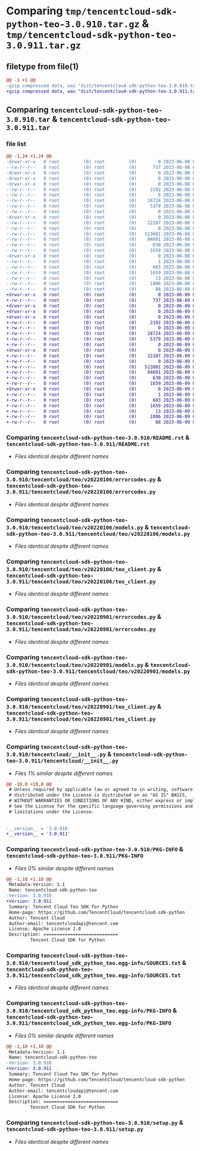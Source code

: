 # Comparing `tmp/tencentcloud-sdk-python-teo-3.0.910.tar.gz` & `tmp/tencentcloud-sdk-python-teo-3.0.911.tar.gz`

## filetype from file(1)

```diff
@@ -1 +1 @@
-gzip compressed data, was "dist/tencentcloud-sdk-python-teo-3.0.910.tar", last modified: Thu Jun  8 09:22:14 2023, max compression
+gzip compressed data, was "dist/tencentcloud-sdk-python-teo-3.0.911.tar", last modified: Fri Jun  9 02:28:51 2023, max compression
```

## Comparing `tencentcloud-sdk-python-teo-3.0.910.tar` & `tencentcloud-sdk-python-teo-3.0.911.tar`

### file list

```diff
@@ -1,24 +1,24 @@
-drwxr-xr-x   0 root         (0) root         (0)        0 2023-06-08 09:22:14.000000 tencentcloud-sdk-python-teo-3.0.910/
--rw-r--r--   0 root         (0) root         (0)      737 2023-06-08 09:22:14.000000 tencentcloud-sdk-python-teo-3.0.910/README.rst
-drwxr-xr-x   0 root         (0) root         (0)        0 2023-06-08 09:22:14.000000 tencentcloud-sdk-python-teo-3.0.910/tencentcloud/
-drwxr-xr-x   0 root         (0) root         (0)        0 2023-06-08 09:22:14.000000 tencentcloud-sdk-python-teo-3.0.910/tencentcloud/teo/
-drwxr-xr-x   0 root         (0) root         (0)        0 2023-06-08 09:22:14.000000 tencentcloud-sdk-python-teo-3.0.910/tencentcloud/teo/v20220106/
--rw-r--r--   0 root         (0) root         (0)     2192 2023-06-08 09:22:14.000000 tencentcloud-sdk-python-teo-3.0.910/tencentcloud/teo/v20220106/errorcodes.py
--rw-r--r--   0 root         (0) root         (0)        0 2023-06-08 09:22:14.000000 tencentcloud-sdk-python-teo-3.0.910/tencentcloud/teo/v20220106/__init__.py
--rw-r--r--   0 root         (0) root         (0)    24724 2023-06-08 09:22:14.000000 tencentcloud-sdk-python-teo-3.0.910/tencentcloud/teo/v20220106/models.py
--rw-r--r--   0 root         (0) root         (0)     5379 2023-06-08 09:22:14.000000 tencentcloud-sdk-python-teo-3.0.910/tencentcloud/teo/v20220106/teo_client.py
--rw-r--r--   0 root         (0) root         (0)        0 2023-06-08 09:22:14.000000 tencentcloud-sdk-python-teo-3.0.910/tencentcloud/teo/__init__.py
-drwxr-xr-x   0 root         (0) root         (0)        0 2023-06-08 09:22:14.000000 tencentcloud-sdk-python-teo-3.0.910/tencentcloud/teo/v20220901/
--rw-r--r--   0 root         (0) root         (0)    22107 2023-06-08 09:22:14.000000 tencentcloud-sdk-python-teo-3.0.910/tencentcloud/teo/v20220901/errorcodes.py
--rw-r--r--   0 root         (0) root         (0)        0 2023-06-08 09:22:14.000000 tencentcloud-sdk-python-teo-3.0.910/tencentcloud/teo/v20220901/__init__.py
--rw-r--r--   0 root         (0) root         (0)   513081 2023-06-08 09:22:14.000000 tencentcloud-sdk-python-teo-3.0.910/tencentcloud/teo/v20220901/models.py
--rw-r--r--   0 root         (0) root         (0)    84601 2023-06-08 09:22:14.000000 tencentcloud-sdk-python-teo-3.0.910/tencentcloud/teo/v20220901/teo_client.py
--rw-r--r--   0 root         (0) root         (0)      630 2023-06-08 09:22:14.000000 tencentcloud-sdk-python-teo-3.0.910/tencentcloud/__init__.py
--rw-r--r--   0 root         (0) root         (0)     1659 2023-06-08 09:22:14.000000 tencentcloud-sdk-python-teo-3.0.910/PKG-INFO
-drwxr-xr-x   0 root         (0) root         (0)        0 2023-06-08 09:22:14.000000 tencentcloud-sdk-python-teo-3.0.910/tencentcloud_sdk_python_teo.egg-info/
--rw-r--r--   0 root         (0) root         (0)        1 2023-06-08 09:22:14.000000 tencentcloud-sdk-python-teo-3.0.910/tencentcloud_sdk_python_teo.egg-info/dependency_links.txt
--rw-r--r--   0 root         (0) root         (0)      603 2023-06-08 09:22:14.000000 tencentcloud-sdk-python-teo-3.0.910/tencentcloud_sdk_python_teo.egg-info/SOURCES.txt
--rw-r--r--   0 root         (0) root         (0)     1659 2023-06-08 09:22:14.000000 tencentcloud-sdk-python-teo-3.0.910/tencentcloud_sdk_python_teo.egg-info/PKG-INFO
--rw-r--r--   0 root         (0) root         (0)       13 2023-06-08 09:22:14.000000 tencentcloud-sdk-python-teo-3.0.910/tencentcloud_sdk_python_teo.egg-info/top_level.txt
--rw-r--r--   0 root         (0) root         (0)     1006 2023-06-08 09:22:14.000000 tencentcloud-sdk-python-teo-3.0.910/setup.py
--rw-r--r--   0 root         (0) root         (0)       88 2023-06-08 09:22:14.000000 tencentcloud-sdk-python-teo-3.0.910/setup.cfg
+drwxr-xr-x   0 root         (0) root         (0)        0 2023-06-09 02:28:51.000000 tencentcloud-sdk-python-teo-3.0.911/
+-rw-r--r--   0 root         (0) root         (0)      737 2023-06-09 02:28:51.000000 tencentcloud-sdk-python-teo-3.0.911/README.rst
+drwxr-xr-x   0 root         (0) root         (0)        0 2023-06-09 02:28:51.000000 tencentcloud-sdk-python-teo-3.0.911/tencentcloud/
+drwxr-xr-x   0 root         (0) root         (0)        0 2023-06-09 02:28:51.000000 tencentcloud-sdk-python-teo-3.0.911/tencentcloud/teo/
+drwxr-xr-x   0 root         (0) root         (0)        0 2023-06-09 02:28:51.000000 tencentcloud-sdk-python-teo-3.0.911/tencentcloud/teo/v20220106/
+-rw-r--r--   0 root         (0) root         (0)     2192 2023-06-09 02:28:51.000000 tencentcloud-sdk-python-teo-3.0.911/tencentcloud/teo/v20220106/errorcodes.py
+-rw-r--r--   0 root         (0) root         (0)        0 2023-06-09 02:28:51.000000 tencentcloud-sdk-python-teo-3.0.911/tencentcloud/teo/v20220106/__init__.py
+-rw-r--r--   0 root         (0) root         (0)    24724 2023-06-09 02:28:51.000000 tencentcloud-sdk-python-teo-3.0.911/tencentcloud/teo/v20220106/models.py
+-rw-r--r--   0 root         (0) root         (0)     5379 2023-06-09 02:28:51.000000 tencentcloud-sdk-python-teo-3.0.911/tencentcloud/teo/v20220106/teo_client.py
+-rw-r--r--   0 root         (0) root         (0)        0 2023-06-09 02:28:51.000000 tencentcloud-sdk-python-teo-3.0.911/tencentcloud/teo/__init__.py
+drwxr-xr-x   0 root         (0) root         (0)        0 2023-06-09 02:28:51.000000 tencentcloud-sdk-python-teo-3.0.911/tencentcloud/teo/v20220901/
+-rw-r--r--   0 root         (0) root         (0)    22107 2023-06-09 02:28:51.000000 tencentcloud-sdk-python-teo-3.0.911/tencentcloud/teo/v20220901/errorcodes.py
+-rw-r--r--   0 root         (0) root         (0)        0 2023-06-09 02:28:51.000000 tencentcloud-sdk-python-teo-3.0.911/tencentcloud/teo/v20220901/__init__.py
+-rw-r--r--   0 root         (0) root         (0)   513081 2023-06-09 02:28:51.000000 tencentcloud-sdk-python-teo-3.0.911/tencentcloud/teo/v20220901/models.py
+-rw-r--r--   0 root         (0) root         (0)    84601 2023-06-09 02:28:51.000000 tencentcloud-sdk-python-teo-3.0.911/tencentcloud/teo/v20220901/teo_client.py
+-rw-r--r--   0 root         (0) root         (0)      630 2023-06-09 02:28:51.000000 tencentcloud-sdk-python-teo-3.0.911/tencentcloud/__init__.py
+-rw-r--r--   0 root         (0) root         (0)     1659 2023-06-09 02:28:51.000000 tencentcloud-sdk-python-teo-3.0.911/PKG-INFO
+drwxr-xr-x   0 root         (0) root         (0)        0 2023-06-09 02:28:51.000000 tencentcloud-sdk-python-teo-3.0.911/tencentcloud_sdk_python_teo.egg-info/
+-rw-r--r--   0 root         (0) root         (0)        1 2023-06-09 02:28:51.000000 tencentcloud-sdk-python-teo-3.0.911/tencentcloud_sdk_python_teo.egg-info/dependency_links.txt
+-rw-r--r--   0 root         (0) root         (0)      603 2023-06-09 02:28:51.000000 tencentcloud-sdk-python-teo-3.0.911/tencentcloud_sdk_python_teo.egg-info/SOURCES.txt
+-rw-r--r--   0 root         (0) root         (0)     1659 2023-06-09 02:28:51.000000 tencentcloud-sdk-python-teo-3.0.911/tencentcloud_sdk_python_teo.egg-info/PKG-INFO
+-rw-r--r--   0 root         (0) root         (0)       13 2023-06-09 02:28:51.000000 tencentcloud-sdk-python-teo-3.0.911/tencentcloud_sdk_python_teo.egg-info/top_level.txt
+-rw-r--r--   0 root         (0) root         (0)     1006 2023-06-09 02:28:51.000000 tencentcloud-sdk-python-teo-3.0.911/setup.py
+-rw-r--r--   0 root         (0) root         (0)       88 2023-06-09 02:28:51.000000 tencentcloud-sdk-python-teo-3.0.911/setup.cfg
```

### Comparing `tencentcloud-sdk-python-teo-3.0.910/README.rst` & `tencentcloud-sdk-python-teo-3.0.911/README.rst`

 * *Files identical despite different names*

### Comparing `tencentcloud-sdk-python-teo-3.0.910/tencentcloud/teo/v20220106/errorcodes.py` & `tencentcloud-sdk-python-teo-3.0.911/tencentcloud/teo/v20220106/errorcodes.py`

 * *Files identical despite different names*

### Comparing `tencentcloud-sdk-python-teo-3.0.910/tencentcloud/teo/v20220106/models.py` & `tencentcloud-sdk-python-teo-3.0.911/tencentcloud/teo/v20220106/models.py`

 * *Files identical despite different names*

### Comparing `tencentcloud-sdk-python-teo-3.0.910/tencentcloud/teo/v20220106/teo_client.py` & `tencentcloud-sdk-python-teo-3.0.911/tencentcloud/teo/v20220106/teo_client.py`

 * *Files identical despite different names*

### Comparing `tencentcloud-sdk-python-teo-3.0.910/tencentcloud/teo/v20220901/errorcodes.py` & `tencentcloud-sdk-python-teo-3.0.911/tencentcloud/teo/v20220901/errorcodes.py`

 * *Files identical despite different names*

### Comparing `tencentcloud-sdk-python-teo-3.0.910/tencentcloud/teo/v20220901/models.py` & `tencentcloud-sdk-python-teo-3.0.911/tencentcloud/teo/v20220901/models.py`

 * *Files identical despite different names*

### Comparing `tencentcloud-sdk-python-teo-3.0.910/tencentcloud/teo/v20220901/teo_client.py` & `tencentcloud-sdk-python-teo-3.0.911/tencentcloud/teo/v20220901/teo_client.py`

 * *Files identical despite different names*

### Comparing `tencentcloud-sdk-python-teo-3.0.910/tencentcloud/__init__.py` & `tencentcloud-sdk-python-teo-3.0.911/tencentcloud/__init__.py`

 * *Files 1% similar despite different names*

```diff
@@ -10,8 +10,8 @@
 # Unless required by applicable law or agreed to in writing, software
 # distributed under the License is distributed on an "AS IS" BASIS,
 # WITHOUT WARRANTIES OR CONDITIONS OF ANY KIND, either express or implied.
 # See the License for the specific language governing permissions and
 # limitations under the License.
 
 
-__version__ = '3.0.910'
+__version__ = '3.0.911'
```

### Comparing `tencentcloud-sdk-python-teo-3.0.910/PKG-INFO` & `tencentcloud-sdk-python-teo-3.0.911/PKG-INFO`

 * *Files 0% similar despite different names*

```diff
@@ -1,10 +1,10 @@
 Metadata-Version: 1.1
 Name: tencentcloud-sdk-python-teo
-Version: 3.0.910
+Version: 3.0.911
 Summary: Tencent Cloud Teo SDK for Python
 Home-page: https://github.com/TencentCloud/tencentcloud-sdk-python
 Author: Tencent Cloud
 Author-email: tencentcloudapi@tencent.com
 License: Apache License 2.0
 Description: ============================
         Tencent Cloud SDK for Python
```

### Comparing `tencentcloud-sdk-python-teo-3.0.910/tencentcloud_sdk_python_teo.egg-info/SOURCES.txt` & `tencentcloud-sdk-python-teo-3.0.911/tencentcloud_sdk_python_teo.egg-info/SOURCES.txt`

 * *Files identical despite different names*

### Comparing `tencentcloud-sdk-python-teo-3.0.910/tencentcloud_sdk_python_teo.egg-info/PKG-INFO` & `tencentcloud-sdk-python-teo-3.0.911/tencentcloud_sdk_python_teo.egg-info/PKG-INFO`

 * *Files 0% similar despite different names*

```diff
@@ -1,10 +1,10 @@
 Metadata-Version: 1.1
 Name: tencentcloud-sdk-python-teo
-Version: 3.0.910
+Version: 3.0.911
 Summary: Tencent Cloud Teo SDK for Python
 Home-page: https://github.com/TencentCloud/tencentcloud-sdk-python
 Author: Tencent Cloud
 Author-email: tencentcloudapi@tencent.com
 License: Apache License 2.0
 Description: ============================
         Tencent Cloud SDK for Python
```

### Comparing `tencentcloud-sdk-python-teo-3.0.910/setup.py` & `tencentcloud-sdk-python-teo-3.0.911/setup.py`

 * *Files identical despite different names*

